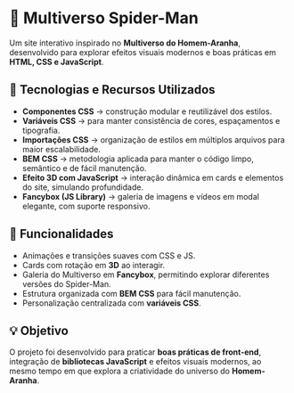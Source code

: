 # 🌌 Multiverso Spider-Man  

Um site interativo inspirado no **Multiverso do Homem-Aranha**, desenvolvido para explorar efeitos visuais modernos e boas práticas em **HTML, CSS e JavaScript**.  

## 🚀 Tecnologias e Recursos Utilizados  

- **Componentes CSS** → construção modular e reutilizável dos estilos.  
- **Variáveis CSS** → para manter consistência de cores, espaçamentos e tipografia.  
- **Importações CSS** → organização de estilos em múltiplos arquivos para maior escalabilidade.  
- **BEM CSS** → metodologia aplicada para manter o código limpo, semântico e de fácil manutenção.  
- **Efeito 3D com JavaScript** → interação dinâmica em cards e elementos do site, simulando profundidade.  
- **Fancybox (JS Library)** → galeria de imagens e vídeos em modal elegante, com suporte responsivo.  

## 🎨 Funcionalidades  

- Animações e transições suaves com CSS e JS.  
- Cards com rotação em **3D** ao interagir.  
- Galeria do Multiverso em **Fancybox**, permitindo explorar diferentes versões do Spider-Man.  
- Estrutura organizada com **BEM CSS** para fácil manutenção.  
- Personalização centralizada com **variáveis CSS**.  

## 💡 Objetivo  

O projeto foi desenvolvido para praticar **boas práticas de front-end**, integração de **bibliotecas JavaScript** e efeitos visuais modernos, ao mesmo tempo em que explora a criatividade do universo do **Homem-Aranha**.  
